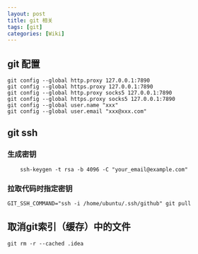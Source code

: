 ```yaml
---
layout: post
title: git 相关
tags: [git]
categories: [Wiki]
---
```


## git 配置

```shell
git config --global http.proxy 127.0.0.1:7890
git config --global https.proxy 127.0.0.1:7890
git config --global http.proxy socks5 127.0.0.1:7890
git config --global https.proxy socks5 127.0.0.1:7890
git config --global user.name "xxx"
git config --global user.email "xxx@xxx.com"
```

## git ssh

### 生成密钥

```shell
    ssh-keygen -t rsa -b 4096 -C "your_email@example.com"
```

###  拉取代码时指定密钥

```shell
GIT_SSH_COMMAND="ssh -i /home/ubuntu/.ssh/github" git pull
```

## 取消git索引（缓存）中的文件

```shell
git rm -r --cached .idea
```

